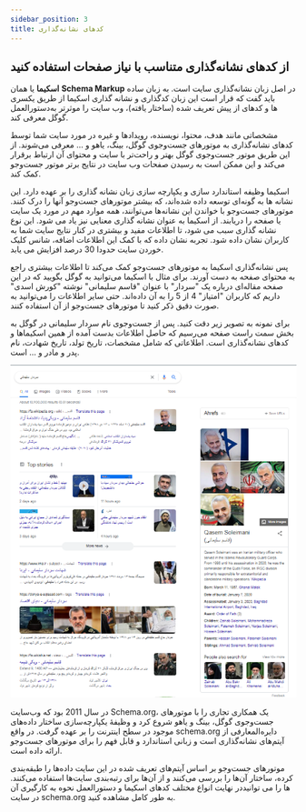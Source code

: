 ```yaml
---
sidebar_position: 3
title: کدهای نشانه‌گذاری
---
```


## از کدهای نشانه‌گذاری متناسب با نیاز صفحات استفاده کنید

**اسکیما** یا همان **Schema Markup** در اصل زبان نشانه‌گذاری سایت است. به زبان ساده باید گفت که قرار است این زبان کدگذاری و نشانه گذاری اسکیما از طریق یکسری دستورالعمل‎‌ها و کدهای از پیش تعریف شده (ساختار یافته)، وب سایت را موثرتر به گوگل معرفی کند.

مشخصاتی مانند هدف، محتوا، نویسنده، رویدادها و غیره در مورد سایت شما توسط کدهای نشانه‌گذاری به موتورهای جست‌وجوی گوگل، بینگ، یاهو و ... معرفی می‌شوند. از این طریق موتور جست‌وجوی گوگل بهتر و راحت‌تر با سایت و محتوای آن ارتباط برقرار می‌کند و این ممکن است به رسیدن صفحات وب سایت در نتایج برتر موتور جست‌وجو کمک کند.

اسکیما وظیفه استاندارد سازی و یکپارچه سازی زبان نشانه گذاری را بر عهده دارد. این نشانه ها به گونه‌ای توسعه داده شده‌اند، که بیشتر موتورهای جست‌وجو آنها را درک کنند. موتورهای جست‌وجو با خواندن این نشانه‌ها می‌توانند، همه موارد مهم در مورد یک سایت یا صفحه را دریابند. از اسکیما به عنوان نشانه گذاری معنایی نیز یاد می شود. این نوع نشانه گذاری سبب می شود، تا اطلاعات مفید و بیشتری در کنار نتایج سایت شما به کاربران نشان داده شود. تجربه نشان داده که با کمک این اطلاعات اضافه، شانس کلیک خوردن سایت حدودا 30 درصد افزایش می یابد.

پس نشانه‌گذاری اسکیما به موتورهای جست‌وجو کمک می‌کند تا اطلاعات بیشتری راجع به محتوای صفحه به دست آورند. برای مثال با اسکیما می‌توانید به گوگل بگویید که در این صفحه مقاله‌ای درباره یک "سردار" با عنوان "قاسم سلیمانی" نوشته "کورش اسدی" داریم که کاربران "امتیاز" 4 از 5 را به آن داده‌اند. حتی سایر اطلاعات را می‌توانید به صورت دقیق ذکر کنید تا موتورهای جست‌وجو از آن استفاده کنند.

برای نمونه به تصویر زیر دقت کنید. پس از جست‌وجوی نام سردار سلیمانی در گوگل به بخش سمت راست صفحه می‌رسیم که حاصل اطلاعات بدست آمده از همین اسکیماها و کدهای نشانه‌گذاری است. اطلاعاتی که شامل مشخصات، تاریخ تولد، تاریخ شهادت، نام پدر و مادر و ... است.

![کدها نشانه گذاری](./sardar-soleymai-schema.png)

در سال 2011 بود که وب‌سایت Schema.org، یک همکاری تجاری را با موتورهای جست‌وجوی گوگل، بینگ و یاهو شروع کرد و وظیفۀ یکپارچه‌سازی ساختار داده‌های موجود در سطح اینترنت را بر عهده گرفت. در واقع schema.org دایره‌المعارفی از آیتم‌های نشانه‌گذاری است و زبانی استاندارد و قابل فهم را برای موتورهای جست‌وجو ارائه داده است.

موتورهای جست‌وجو بر اساس آیتم‌های تعریف شده در این سایت داده‌ها را طبقه‌بندی کرده، ساختار آن‌ها را بررسی می‌کنند و از آن‌ها برای رتبه‌بندی سایت‌ها استفاده می‌کنند. در نهایت انواع مختلف کدهای اسکیما و دستورالعمل نحوه به کارگیری آن‎‌ها را می توانید در سایت schema.org به طور کامل مشاهده کنید.
